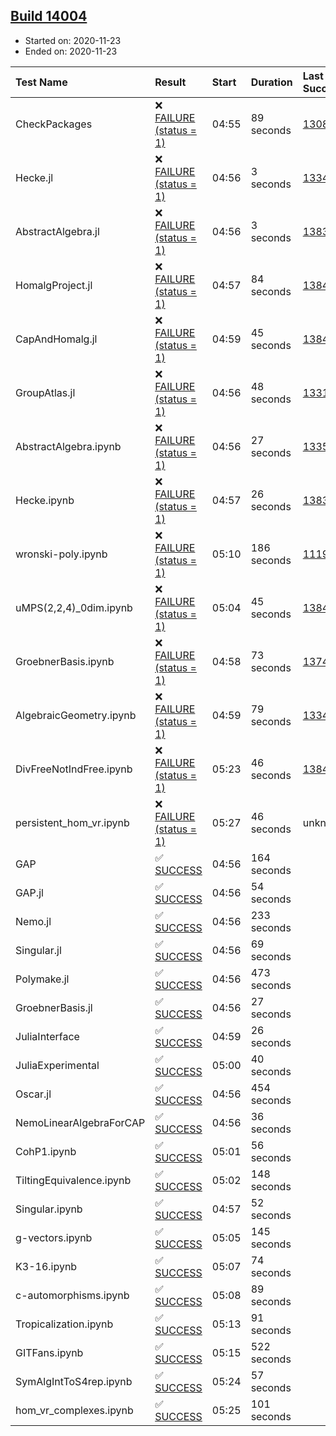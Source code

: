 ## [Build 14004](https://oscarci.mathematik.uni-kl.de/job/oscar/14004/)

* Started on: 2020-11-23
* Ended on: 2020-11-23

| Test Name    | Result | Start | Duration | Last Success | First Failure |
|:-------------|:-------|:------|:---------|:-------------|:--------------|
| CheckPackages | ❌ [FAILURE (status = 1)](https://oscarci.mathematik.uni-kl.de/job/oscar/14004/artifact/logs/build-14004/CheckPackages.log) | 04:55 | 89 seconds | [13085](https://oscarci.mathematik.uni-kl.de/job/oscar/13085/) | [13086](https://oscarci.mathematik.uni-kl.de/job/oscar/13086/) |
| Hecke.jl | ❌ [FAILURE (status = 1)](https://oscarci.mathematik.uni-kl.de/job/oscar/14004/artifact/logs/build-14004/Hecke.jl.log) | 04:56 | 3 seconds | [13341](https://oscarci.mathematik.uni-kl.de/job/oscar/13341/) | [13342](https://oscarci.mathematik.uni-kl.de/job/oscar/13342/) |
| AbstractAlgebra.jl | ❌ [FAILURE (status = 1)](https://oscarci.mathematik.uni-kl.de/job/oscar/14004/artifact/logs/build-14004/AbstractAlgebra.jl.log) | 04:56 | 3 seconds | [13837](https://oscarci.mathematik.uni-kl.de/job/oscar/13837/) | [13838](https://oscarci.mathematik.uni-kl.de/job/oscar/13838/) |
| HomalgProject.jl | ❌ [FAILURE (status = 1)](https://oscarci.mathematik.uni-kl.de/job/oscar/14004/artifact/logs/build-14004/HomalgProject.jl.log) | 04:57 | 84 seconds | [13845](https://oscarci.mathematik.uni-kl.de/job/oscar/13845/) | [13846](https://oscarci.mathematik.uni-kl.de/job/oscar/13846/) |
| CapAndHomalg.jl | ❌ [FAILURE (status = 1)](https://oscarci.mathematik.uni-kl.de/job/oscar/14004/artifact/logs/build-14004/CapAndHomalg.jl.log) | 04:59 | 45 seconds | [13845](https://oscarci.mathematik.uni-kl.de/job/oscar/13845/) | [13846](https://oscarci.mathematik.uni-kl.de/job/oscar/13846/) |
| GroupAtlas.jl | ❌ [FAILURE (status = 1)](https://oscarci.mathematik.uni-kl.de/job/oscar/14004/artifact/logs/build-14004/GroupAtlas.jl.log) | 04:56 | 48 seconds | [13311](https://oscarci.mathematik.uni-kl.de/job/oscar/13311/) | [13312](https://oscarci.mathematik.uni-kl.de/job/oscar/13312/) |
| AbstractAlgebra.ipynb | ❌ [FAILURE (status = 1)](https://oscarci.mathematik.uni-kl.de/job/oscar/14004/artifact/logs/build-14004/AbstractAlgebra.ipynb.log) | 04:56 | 27 seconds | [13355](https://oscarci.mathematik.uni-kl.de/job/oscar/13355/) | [13356](https://oscarci.mathematik.uni-kl.de/job/oscar/13356/) |
| Hecke.ipynb | ❌ [FAILURE (status = 1)](https://oscarci.mathematik.uni-kl.de/job/oscar/14004/artifact/logs/build-14004/Hecke.ipynb.log) | 04:57 | 26 seconds | [13837](https://oscarci.mathematik.uni-kl.de/job/oscar/13837/) | [13838](https://oscarci.mathematik.uni-kl.de/job/oscar/13838/) |
| wronski-poly.ipynb | ❌ [FAILURE (status = 1)](https://oscarci.mathematik.uni-kl.de/job/oscar/14004/artifact/logs/build-14004/wronski-poly.ipynb.log) | 05:10 | 186 seconds | [11192](https://oscarci.mathematik.uni-kl.de/job/oscar/11192/) | [11193](https://oscarci.mathematik.uni-kl.de/job/oscar/11193/) |
| uMPS(2,2,4)_0dim.ipynb | ❌ [FAILURE (status = 1)](https://oscarci.mathematik.uni-kl.de/job/oscar/14004/artifact/logs/build-14004/uMPS-2-2-4-_0dim.ipynb.log) | 05:04 | 45 seconds | [13841](https://oscarci.mathematik.uni-kl.de/job/oscar/13841/) | [13842](https://oscarci.mathematik.uni-kl.de/job/oscar/13842/) |
| GroebnerBasis.ipynb | ❌ [FAILURE (status = 1)](https://oscarci.mathematik.uni-kl.de/job/oscar/14004/artifact/logs/build-14004/GroebnerBasis.ipynb.log) | 04:58 | 73 seconds | [13748](https://oscarci.mathematik.uni-kl.de/job/oscar/13748/) | [13749](https://oscarci.mathematik.uni-kl.de/job/oscar/13749/) |
| AlgebraicGeometry.ipynb | ❌ [FAILURE (status = 1)](https://oscarci.mathematik.uni-kl.de/job/oscar/14004/artifact/logs/build-14004/AlgebraicGeometry.ipynb.log) | 04:59 | 79 seconds | [13341](https://oscarci.mathematik.uni-kl.de/job/oscar/13341/) | [13342](https://oscarci.mathematik.uni-kl.de/job/oscar/13342/) |
| DivFreeNotIndFree.ipynb | ❌ [FAILURE (status = 1)](https://oscarci.mathematik.uni-kl.de/job/oscar/14004/artifact/logs/build-14004/DivFreeNotIndFree.ipynb.log) | 05:23 | 46 seconds | [13845](https://oscarci.mathematik.uni-kl.de/job/oscar/13845/) | [13846](https://oscarci.mathematik.uni-kl.de/job/oscar/13846/) |
| persistent_hom_vr.ipynb | ❌ [FAILURE (status = 1)](https://oscarci.mathematik.uni-kl.de/job/oscar/14004/artifact/logs/build-14004/persistent_hom_vr.ipynb.log) | 05:27 | 46 seconds | unknown | unknown |
| GAP | ✅ [SUCCESS](https://oscarci.mathematik.uni-kl.de/job/oscar/14004/artifact/logs/build-14004/GAP.log) | 04:56 | 164 seconds |  |  |
| GAP.jl | ✅ [SUCCESS](https://oscarci.mathematik.uni-kl.de/job/oscar/14004/artifact/logs/build-14004/GAP.jl.log) | 04:56 | 54 seconds |  |  |
| Nemo.jl | ✅ [SUCCESS](https://oscarci.mathematik.uni-kl.de/job/oscar/14004/artifact/logs/build-14004/Nemo.jl.log) | 04:56 | 233 seconds |  |  |
| Singular.jl | ✅ [SUCCESS](https://oscarci.mathematik.uni-kl.de/job/oscar/14004/artifact/logs/build-14004/Singular.jl.log) | 04:56 | 69 seconds |  |  |
| Polymake.jl | ✅ [SUCCESS](https://oscarci.mathematik.uni-kl.de/job/oscar/14004/artifact/logs/build-14004/Polymake.jl.log) | 04:56 | 473 seconds |  |  |
| GroebnerBasis.jl | ✅ [SUCCESS](https://oscarci.mathematik.uni-kl.de/job/oscar/14004/artifact/logs/build-14004/GroebnerBasis.jl.log) | 04:56 | 27 seconds |  |  |
| JuliaInterface | ✅ [SUCCESS](https://oscarci.mathematik.uni-kl.de/job/oscar/14004/artifact/logs/build-14004/JuliaInterface.log) | 04:59 | 26 seconds |  |  |
| JuliaExperimental | ✅ [SUCCESS](https://oscarci.mathematik.uni-kl.de/job/oscar/14004/artifact/logs/build-14004/JuliaExperimental.log) | 05:00 | 40 seconds |  |  |
| Oscar.jl | ✅ [SUCCESS](https://oscarci.mathematik.uni-kl.de/job/oscar/14004/artifact/logs/build-14004/Oscar.jl.log) | 04:56 | 454 seconds |  |  |
| NemoLinearAlgebraForCAP | ✅ [SUCCESS](https://oscarci.mathematik.uni-kl.de/job/oscar/14004/artifact/logs/build-14004/NemoLinearAlgebraForCAP.log) | 04:56 | 36 seconds |  |  |
| CohP1.ipynb | ✅ [SUCCESS](https://oscarci.mathematik.uni-kl.de/job/oscar/14004/artifact/logs/build-14004/CohP1.ipynb.log) | 05:01 | 56 seconds |  |  |
| TiltingEquivalence.ipynb | ✅ [SUCCESS](https://oscarci.mathematik.uni-kl.de/job/oscar/14004/artifact/logs/build-14004/TiltingEquivalence.ipynb.log) | 05:02 | 148 seconds |  |  |
| Singular.ipynb | ✅ [SUCCESS](https://oscarci.mathematik.uni-kl.de/job/oscar/14004/artifact/logs/build-14004/Singular.ipynb.log) | 04:57 | 52 seconds |  |  |
| g-vectors.ipynb | ✅ [SUCCESS](https://oscarci.mathematik.uni-kl.de/job/oscar/14004/artifact/logs/build-14004/g-vectors.ipynb.log) | 05:05 | 145 seconds |  |  |
| K3-16.ipynb | ✅ [SUCCESS](https://oscarci.mathematik.uni-kl.de/job/oscar/14004/artifact/logs/build-14004/K3-16.ipynb.log) | 05:07 | 74 seconds |  |  |
| c-automorphisms.ipynb | ✅ [SUCCESS](https://oscarci.mathematik.uni-kl.de/job/oscar/14004/artifact/logs/build-14004/c-automorphisms.ipynb.log) | 05:08 | 89 seconds |  |  |
| Tropicalization.ipynb | ✅ [SUCCESS](https://oscarci.mathematik.uni-kl.de/job/oscar/14004/artifact/logs/build-14004/Tropicalization.ipynb.log) | 05:13 | 91 seconds |  |  |
| GITFans.ipynb | ✅ [SUCCESS](https://oscarci.mathematik.uni-kl.de/job/oscar/14004/artifact/logs/build-14004/GITFans.ipynb.log) | 05:15 | 522 seconds |  |  |
| SymAlgIntToS4rep.ipynb | ✅ [SUCCESS](https://oscarci.mathematik.uni-kl.de/job/oscar/14004/artifact/logs/build-14004/SymAlgIntToS4rep.ipynb.log) | 05:24 | 57 seconds |  |  |
| hom_vr_complexes.ipynb | ✅ [SUCCESS](https://oscarci.mathematik.uni-kl.de/job/oscar/14004/artifact/logs/build-14004/hom_vr_complexes.ipynb.log) | 05:25 | 101 seconds |  |  |
